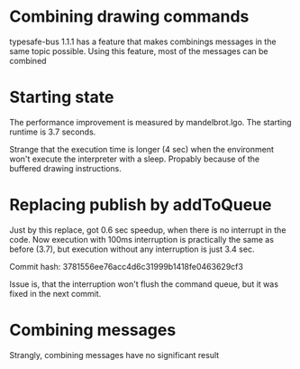 # Combining drawing commands

typesafe-bus 1.1.1 has a feature that makes combinings messages in the same topic possible. 
Using this feature, most of the messages can be combined

# Starting state

The performance improvement is measured by mandelbrot.lgo.
The starting runtime is 3.7 seconds. 

Strange that the execution time is longer (4 sec) when the environment won't execute the interpreter with a sleep. Propably because of the buffered drawing instructions.

# Replacing publish by addToQueue 

Just by this replace, got 0.6 sec speedup, when there is no interrupt in the code.
Now execution with 100ms interruption is practically the same as before (3.7), but execution without any interruption is just 3.4 sec.

Commit hash: 3781556ee76acc4d6c31999b1418fe0463629cf3

Issue is, that the interruption won't flush the command queue, but it was fixed in the next commit.

# Combining messages

Strangly, combining messages have no significant result
